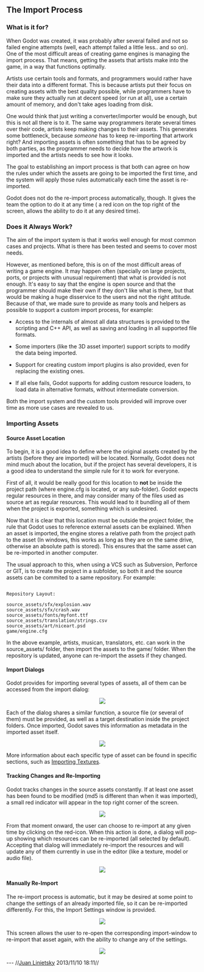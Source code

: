 ## The Import Process

### What is it for?

When Godot was created, it was probably after several failed and not so failed engine attempts (well, each attempt failed a little less.. and so on). One of the most difficult areas of creating game engines is managing the import process. That means, getting the assets that artists make into the game, in a way that functions optimally. 

Artists use certain tools and formats, and programmers would rather have their data into a different format. This is because artists put their focus on creating assets with the best quality possible, while programmers have to make sure they actually run at decent speed (or run at all), use a certain amount of memory, and don't take ages loading from disk.

One would think that just writing a converter/importer would be enough, but this is not all there is to it. The same way programmers iterate several times over their code, artists keep making changes to their assets. This generates some bottleneck, because *someone* has to keep re-importing that artwork right? And importing assets is often something that has to be agreed by both parties, as the programmer needs to decide how the artwork is imported and the artists needs to see how it looks.

The goal to establishing an import process is that both can agree on how the rules under which the assets are going to be imported the first time, and the system will apply those rules automatically each time the asset is re-imported. 

Godot does not do the re-import process automatically, though. It gives the team the option to do it at any time ( a red icon on the top right of the screen, allows the ability to do it at any desired time).

### Does it Always Work?

The aim of the import system is that it works well enough for most common cases and projects. What is there has been tested and seems to cover most needs. 

However, as mentioned before, this is on of the most difficult areas of writing a game engine. It may happen often (specially on large projects, ports, or projects with unusual requirement) that what is provided is not enough. It's easy to say that the engine is open source and that the programmer should make their own if they don't like what is there, but that would be making a huge disservice to the users and not the right attitude. Because of that, we made sure to provide as many tools and helpers as possible to support a custom import process, for example:


*  Access to the internals of almost all data structures is provided to the scripting and C++ API, as well as saving and loading in all supported file formats.

*  Some importers (like the 3D asset importer) support scripts to modify the data being imported.

*  Support for creating custom import plugins is also provided, even for replacing the existing ones.

*  If all else fails, Godot supports for adding custom resource loaders, to load data in alternative formats, without intermediate conversion.

Both the import system and the custom tools provided will improve over time as more use cases are revealed to us.

### Importing Assets

#### Source Asset Location

To begin, it is a good idea to define where the original assets created by the artists (before they are imported) will be located. Normally, Godot does not mind much about the location, but if the project has several developers, it is a good idea to understand the simple rule for it to work for everyone.

First of all, it would be really good for this location to **not** be inside the project path (where engine.cfg is located, or any sub-folder). Godot expects regular resources in there, and may consider many of the files used as source art as regular resources. This would lead to it bundling all of them when the project is exported, something which is undesired.

Now that it is clear that this location must be outside the project folder, the rule that Godot uses to reference external assets can be explained. When an asset is imported, the engine stores a relative path from the project path to the asset (In windows, this works as long as they are on the same drive, otherwise an absolute path is stored). This ensures that the same asset can be re-imported in another computer.

The usual approach to this, when using a VCS such as Subversion, Perforce or GIT, is to create the project in a subfolder, so both it and the source assets can be commited to a same repository. For example:

```

Repository Layout: 

source_assets/sfx/explosion.wav
source_assets/sfx/crash.wav
source_assets/fonts/myfont.ttf
source_assets/translation/strings.csv
source_assets/art/niceart.psd
game/engine.cfg

```

In the above example, artists, musican, translators, etc. can work in the source_assets/ folder, then import the assets to the game/ folder. When the repository is updated, anyone can re-import the assets if they changed.

#### Import Dialogs

Godot provides for importing several types of assets, all of them can be accessed from the import dialog:

<p align="center"><img src="images/import.png"></p>

Each of the dialog shares a similar function, a source file (or several of them) must be provided, as well as a target destination inside the project folders. Once imported, Godot saves this information as metadata in the imported asset itself.

<p align="center"><img src="images/importdialogs.png"></p>

More information about each specific type of asset can be found in specific sections, such as [Importing Textures](import_textures).

#### Tracking Changes and Re-Importing

Godot tracks changes in the source assets constantly. If at least one asset has been found to be modified (md5 is different than when it was imported), a small red indicator will appear in the top right corner of the screen.

<p align="center"><img src="images/changes.png"></p>

From that moment onward, the user can choose to re-import at any given time by clicking on the red-icon. When this action is done, a dialog will pop-up showing which resources can be re-imported (all selected by default).
Accepting that dialog will immediately re-import the resources and will update any of them currently in use in the editor (like a texture, model or audio file).

<p align="center"><img src="images/changed.png"></p>

####  Manually Re-Import

The re-import process is automatic, but it may be desired at some point to change the settings of an already imported file, so it can be re-imported differently. For this, the Import Settings window is provided.

<p align="center"><img src="images/isettings.png"></p>

This screen allows the user to re-open the corresponding import-window to re-import that asset again, with the ability to change any of the settings.

<p align="center"><img src="images/reimported.png"></p>

 --- //[Juan Linietsky](reduzio@gmail.com) 2013/11/10 18:11//

